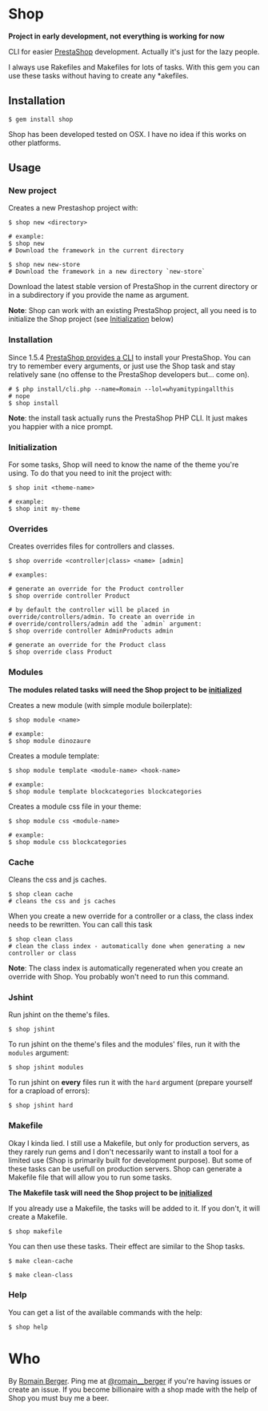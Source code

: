 # Shop

**Project in early development, not everything is working for now**

CLI for easier [PrestaShop](http://www.prestashop.com/en/) development. Actually it's just for the lazy people.

I always use Rakefiles and Makefiles for lots of tasks. With this gem you can use these tasks without having to create any *akefiles.

## Installation

    $ gem install shop

Shop has been developed tested on OSX. I have no idea if this works on other platforms.

## Usage

### New project

Creates a new Prestashop project with:

    $ shop new <directory>

    # example:
    $ shop new
    # Download the framework in the current directory

    $ shop new new-store
    # Download the framework in a new directory `new-store`

Download the latest stable version of PrestaShop in the current directory or in a subdirectory if you provide the name as argument.

**Note**: Shop can work with an existing PrestaShop project, all you need is to initialize the Shop project (see [Initialization](https://github.com/romainberger/shop/#initialization) below)

### Installation

Since 1.5.4 [PrestaShop provides a CLI](http://doc.prestashop.com/display/PS15/Installing+PrestaShop+using+the+command+line) to install your PrestaShop. You can try to remember every arguments, or just use the Shop task and stay relatively sane (no offense to the PrestaShop developers but... come on).

    # $ php install/cli.php --name=Romain --lol=whyamitypingallthis
    # nope
    $ shop install

**Note**: the install task actually runs the PrestaShop PHP CLI. It just makes you happier with a nice prompt.

### Initialization

For some tasks, Shop will need to know the name of the theme you're using. To do that you need to init the project with:

    $ shop init <theme-name>

    # example:
    $ shop init my-theme

### Overrides

Creates overrides files for controllers and classes.

    $ shop override <controller|class> <name> [admin]

    # examples:

    # generate an override for the Product controller
    $ shop override controller Product

    # by default the controller will be placed in override/controllers/admin. To create an override in
    # override/controllers/admin add the `admin` argument:
    $ shop override controller AdminProducts admin

    # generate an override for the Product class
    $ shop override class Product

### Modules

**The modules related tasks will need the Shop project to be [initialized](https://github.com/romainberger/shop)**

Creates a new module (with simple module boilerplate):

    $ shop module <name>

    # example:
    $ shop module dinozaure

Creates a module template:

    $ shop module template <module-name> <hook-name>

    # example:
    $ shop module template blockcategories blockcategories

Creates a module css file in your theme:

    $ shop module css <module-name>

    # example:
    $ shop module css blockcategories

### Cache

Cleans the css and js caches.

    $ shop clean cache
    # cleans the css and js caches

When you create a new override for a controller or a class, the class index needs to be rewritten. You can call this task

    $ shop clean class
    # clean the class index - automatically done when generating a new controller or class

**Note**: The class index is automatically regenerated when you create an override with Shop. You probably won't need to run this command.

### Jshint

Run jshint on the theme's files.

    $ shop jshint

To run jshint on the theme's files and the modules' files, run it with the `modules` argument:

    $ shop jshint modules

To run jshint on **every** files run it with the `hard` argument (prepare yourself for a crapload of errors):

    $ shop jshint hard

### Makefile

Okay I kinda lied. I still use a Makefile, but only for production servers, as they rarely run gems and I don't necessarily want to install a tool for a limited use (Shop is primarily built for development purpose). But some of these tasks can be usefull on production servers. Shop can generate a Makefile file that will allow you to run some tasks.

**The Makefile task will need the Shop project to be [initialized](https://github.com/romainberger/shop)**

If you already use a Makefile, the tasks will be added to it. If you don't, it will create a Makefile.

    $ shop makefile

You can then use these tasks. Their effect are similar to the Shop tasks.

    $ make clean-cache

    $ make clean-class


### Help

You can get a list of the available commands with the help:

    $ shop help

# Who

By [Romain Berger](http://romainberger.com).
Ping me at [@romain__berger](http://twitter.com/romain__berger) if you're having issues or create an issue.
If you become billionaire with a shop made with the help of Shop you must buy me a beer.
